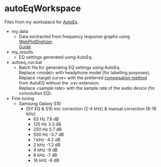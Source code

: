 # autoEqWorkspace
Files from my workspace for [AutoEq](https://github.com/jaakkopasanen/AutoEq).

- my_data
  - Data exctracted from frequency response graphs using [WebPlotDigitizer](https://apps.automeris.io/wpd/). </br>
    [Guide](https://medium.com/@jaakkopasanen/make-your-headphones-sound-supreme-1cbd567832a9)
- my_results
  - EQ settings generated using AutoEq.
- autoeq_run.bat
  - Batch file for generating EQ settings using AutoEq. </br>
    Replace \<model\> with headphone model (for labelling purposes). </br>
    Replace \<target curve\> with the preferred [compesation method](https://github.com/jaakkopasanen/AutoEq/tree/master/compensation) from AutoEQ without the .csv extension.</br>
    Replace \<sample rate\> with the sample rate of the audio device (for convolution EQ).
- Fine tuning
  - Samsung Galaxy S10
    - DIY EQ & S10 mic correction (2-4 kHz) & manual correction (8-16 kHz)
      - 63 Hz 7.8 dB
      - 125 Hz 3.3 dB
      - 250 Hz 5.7 dB
      - 500 Hz -3.7 dB
      - 1 kHz -4.2 dB
      - 2 kHz -1.2 dB
      - 4 kHz -9 dB
      - 8 kHz -7 dB
      - 16 kHz -6 dB
